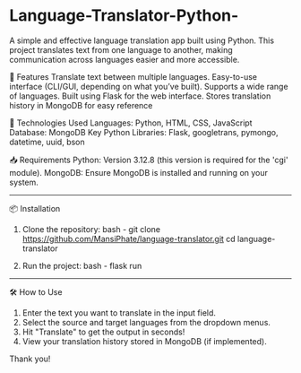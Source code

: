 # Language-Translator-Python-
A simple and effective language translation app built using Python. This project translates text from one language to another, making communication across languages easier and more accessible.

🌟 Features
Translate text between multiple languages.
Easy-to-use interface (CLI/GUI, depending on what you’ve built).
Supports a wide range of languages.
Built using Flask for the web interface.
Stores translation history in MongoDB for easy reference

🚀 Technologies Used
Languages: Python, HTML, CSS, JavaScript
Database: MongoDB
Key Python Libraries: Flask, googletrans, pymongo, datetime, uuid, bson

📥 Requirements
Python: Version 3.12.8 (this version is required for the 'cgi' module).
MongoDB: Ensure MongoDB is installed and running on your system.

-----------------------------------------------------------------------------
📦 Installation
1. Clone the repository:
bash -
git clone https://github.com/MansiPhate/language-translator.git
cd language-translator  
  
2. Run the project:
bash -
flask run  

-----------------------------------------------------------------------------

🛠 How to Use
1. Enter the text you want to translate in the input field.
2. Select the source and target languages from the dropdown menus.
3. Hit "Translate" to get the output in seconds!
4. View your translation history stored in MongoDB (if implemented).

Thank you!
